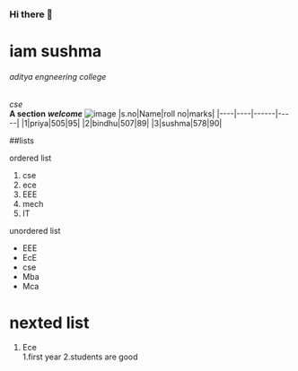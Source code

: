 ### Hi there 👋
# iam sushma
###### aditya engneering college
*cse*<br>
**A section**
***welcome***
![image](https://user-images.githubusercontent.com/84238408/142971992-56eb8918-93de-4b7a-b546-48b2d225a8d6.png)
|s.no|Name|roll no|marks|
|----|----|------|-----|
|1|priya|505|95|
|2|bindhu|507|89|
|3|sushma|578|90|

##lists

ordered list
1. cse
2. ece
3. EEE
4. mech
5. IT

unordered list
- EEE
- EcE
- cse
- Mba
- Mca

# nexted list
1. Ece      
   1.first year
   2.students are good  





<!--
**Sushma125/Sushma125** is a ✨ _special_ ✨ repository because its `README.md` (this file) appears on your GitHub profile.

Here are some ideas to get you started:

- 🔭 I’m currently working on ...
- 🌱 I’m currently learning ...
- 👯 I’m looking to collaborate on ...
- 🤔 I’m looking for help with ...
- 💬 Ask me about ...
- 📫 How to reach me: ...
- 😄 Pronouns: ...
- ⚡ Fun fact: ...
-->
